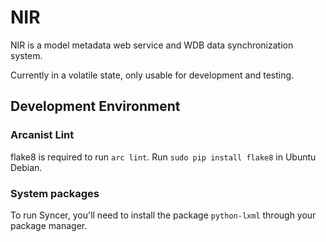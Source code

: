 NIR
===

NIR is a model metadata web service and WDB data synchronization system.

Currently in a volatile state, only usable for development and testing.

## Development Environment

### Arcanist Lint

flake8 is required to run `arc lint`. Run ```sudo pip install flake8``` in Ubuntu Debian.

### System packages

To run Syncer, you'll need to install the package `python-lxml` through your package manager.
